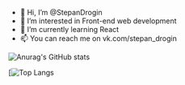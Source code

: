 - 👋 Hi, I’m @StepanDrogin
- 👀 I’m interested in Front-end web development
- 🌱 I’m currently learning React
- 📫 You can reach me on vk.com/stepan_drogin


![Anurag's GitHub stats](https://github-readme-stats.vercel.app/api?username=stepandrogin&hide=contribs,prs)

[![Top Langs](https://github-readme-stats.vercel.app/api/top-langs/?username=stepandrogin)


<!---
StepanDrogin/StepanDrogin is a ✨ special ✨ repository because its `README.md` (this file) appears on your GitHub profile.
You can click the Preview link to take a look at your changes.
--->

